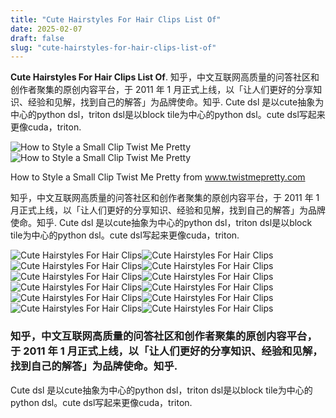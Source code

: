```yaml
---
title: "Cute Hairstyles For Hair Clips List Of"
date: 2025-02-07
draft: false
slug: "cute-hairstyles-for-hair-clips-list-of" 
---
```


**Cute Hairstyles For Hair Clips List Of**. 知乎，中文互联网高质量的问答社区和创作者聚集的原创内容平台，于 2011 年 1 月正式上线，以「让人们更好的分享知识、经验和见解，找到自己的解答」为品牌使命。知乎. Cute dsl 是以cute抽象为中心的python dsl，triton dsl是以block tile为中心的python dsl。cute dsl写起来更像cuda，triton.

![How to Style a Small Clip Twist Me Pretty](https://www.twistmepretty.com/wp-content/uploads/2021/11/Photo-Oct-13-5-53-10-PM-scaled.jpg)![How to Style a Small Clip Twist Me Pretty](https://www.twistmepretty.com/wp-content/uploads/2021/11/Photo-Oct-13-5-53-10-PM-scaled.jpg)

How to Style a Small Clip Twist Me Pretty from www.twistmepretty.com

知乎，中文互联网高质量的问答社区和创作者聚集的原创内容平台，于 2011 年 1 月正式上线，以「让人们更好的分享知识、经验和见解，找到自己的解答」为品牌使命。知乎. Cute dsl 是以cute抽象为中心的python dsl，triton dsl是以block tile为中心的python dsl。cute dsl写起来更像cuda，triton.

![Cute Hairstyles For Hair Clips ](https://www.momooze.com/wp-content/uploads/claw-clip-hairstyles-8.jpg " How To Wear Hair Clips? 30+ Simple Styles To Try")![Cute Hairstyles For Hair Clips ](https://i.pinimg.com/736x/2e/48/4b/2e484bcc49ffc47cdab230c86ba70cbc.jpg " claw clip hairstyles Flowers in hair, Long hair styles, Cute hairstyles")![Cute Hairstyles For Hair Clips ](https://i.pinimg.com/originals/7b/6a/b2/7b6ab2492e7267e4430dbe6516255c61.png " Flower Hair Claw Clip Flower hair accessories for spring Tristar")![Cute Hairstyles For Hair Clips ](https://i.pinimg.com/736x/0b/83/27/0b83273027be09f5aece213115531ff7.jpg " Mini Claw Clips Hairstyles")![Cute Hairstyles For Hair Clips ](https://www.outfittrends.com/wp-content/uploads/2022/04/Outfits-with-pink-scarves-.jpg " Best Mini Claw Clips Hairstyles 13 Tips How To Use Claw Clips")![Cute Hairstyles For Hair Clips ](https://i.ytimg.com/vi/spvG7BFzJq4/maxresdefault.jpg " HOW TO EASY Hairstyles with HAIR CLIPS 🌹 Medium Hair Hairstyles YouTube")![Cute Hairstyles For Hair Clips ](https://i.pinimg.com/originals/ab/aa/b2/abaab23f702ca86c79c307ea8ca97d9a.jpg " 28+ Cute Claw Clip Hairstyles For Long Hair Hairstyle Catalog")![Cute Hairstyles For Hair Clips ](https://i.ytimg.com/vi/gx9ADVk9ffM/maxresdefault.jpg " 11 EASY Ways to Style HAIR CLIPS for Short Hair (Braidless) YouTube")![Cute Hairstyles For Hair Clips ](https://www.twistmepretty.com/wp-content/uploads/2021/11/Photo-Oct-13-5-53-10-PM-scaled.jpg " How to Style a Small Clip Twist Me Pretty")![Cute Hairstyles For Hair Clips ](https://i.pinimg.com/originals/85/ad/9b/85ad9bd8141bd8f7161f0a11169e1ace.jpg " 5 Easy Claw Clip Hairstyles You Have to Try Hair styles, Clip")![Cute Hairstyles For Hair Clips ](https://i.pinimg.com/originals/5a/4d/8f/5a4d8fa47562907ff0acbdac399cd2fb.jpg " Aesthetic Hairstyles With Claw Clips Hairstyle Trends")![Cute Hairstyles For Hair Clips ](https://i.ytimg.com/vi/3tYjosbseLA/maxresdefault.jpg " Top 100 + Clips hair style for kids polarrunningexpeditions")

### 知乎，中文互联网高质量的问答社区和创作者聚集的原创内容平台，于 2011 年 1 月正式上线，以「让人们更好的分享知识、经验和见解，找到自己的解答」为品牌使命。知乎.

Cute dsl 是以cute抽象为中心的python dsl，triton dsl是以block tile为中心的python dsl。cute dsl写起来更像cuda，triton.